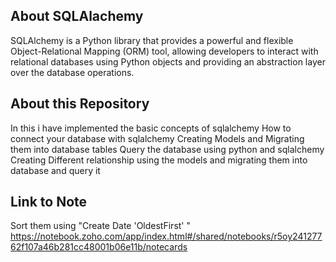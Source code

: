 ## About SQLAlachemy
SQLAlchemy is a Python library that provides a powerful and flexible Object-Relational Mapping (ORM) tool, allowing developers to interact with relational databases using Python objects and providing an abstraction layer over the database operations.

## About this Repository
In this i have implemented the basic concepts of sqlalchemy
How to connect your database with sqlalchemy 
Creating Models and Migrating them into database tables
Query the database using python and sqlalchemy
Creating Different relationship using the models and migrating them into database and query it

## Link to Note
Sort them using "Create Date 'OldestFirst' " 
https://notebook.zoho.com/app/index.html#/shared/notebooks/r5oy24127762f107a46b281cc48001b06e11b/notecards
